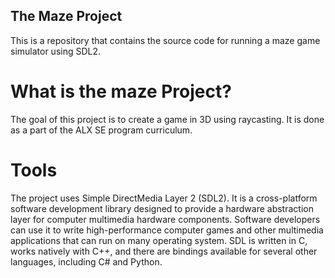 ## The Maze Project

This is a repository that contains the source code for running a maze game simulator using SDL2.

# What is the maze Project?

The goal of this project is to create a game in 3D using raycasting. It is done as a part of the ALX SE program curriculum.

# Tools

The project uses Simple DirectMedia Layer 2 (SDL2). It is a cross-platform software development library designed to provide a hardware abstraction layer for computer multimedia hardware components. Software developers can use it to write high-performance computer games and other multimedia applications that can run on many operating system. SDL is written in C, works natively with C++, and there are bindings available for several other languages, including C# and Python.
